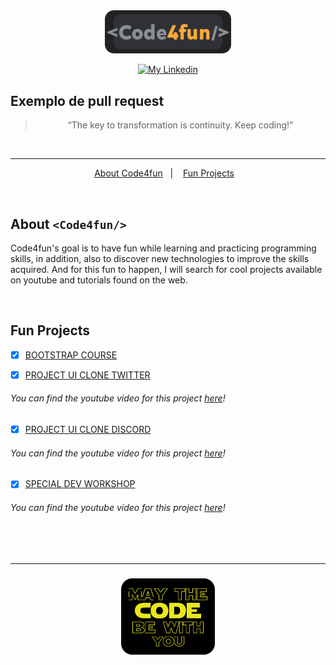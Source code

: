 <div align="center">
    <img alt="code4fun" src="assets/code4funFinal.png" width="40%" />
</div>

<p align="center">
  
  <a href="https://www.linkedin.com/in/morenanobre/" >
    <img alt="My Linkedin" src="https://img.shields.io/badge/-Morena Nobre-%230077B5?style=social&logo=linkedin" target="_blank">
  </a>

</p>

## Exemplo de pull request

<blockquote align="center">“The key to transformation is continuity. Keep coding!”</blockquote>

<br>

<hr>

<p align="center">
  <a href="#sobre-a-next-level-week">About Code4fun</a>&nbsp;&nbsp;&nbsp;|&nbsp;&nbsp;&nbsp;
  <a href="#apresentação-da-aplicação">Fun Projects</a>&nbsp;&nbsp;&nbsp;
</p>

<br>

## About `<Code4fun/>`

<p>
    Code4fun's goal is to have fun while learning and practicing programming skills, in addition, also to discover new technologies to improve the skills acquired.
    And for this fun to happen, I will search for cool projects available on youtube and tutorials found on the web.
</p>

<br>

## Fun Projects

<p>

- [x] [BOOTSTRAP COURSE](bootstrap-course)

- [x] [PROJECT UI CLONE TWITTER](twitter-clone)
###### You can find the youtube video for this project [here](https://www.youtube.com/watch?v=K-8z_4xvT3o&t=6589s)!

- [x] [PROJECT UI CLONE DISCORD](ui_clone_discord)
###### You can find the youtube video for this project [here](https://www.youtube.com/watch?v=x4FdZd2-_uU&list=PLYnJaupNs4gzQ2QhA6gvEk63KGBBVuerJ)!

- [x] [SPECIAL DEV WORKSHOP](workshopDev)
###### You can find the youtube video for this project [here](https://www.youtube.com/playlist?list=PL85ITvJ7FLohGTWaE_p0J6B-TLmQbN4ka)!

</p>

<br>
<br>

<hr>

<h3 align="center">
    <img alt="mayTheCodeBeWithYou" src="assets/mayCode.png" width="150px" />
</h3>